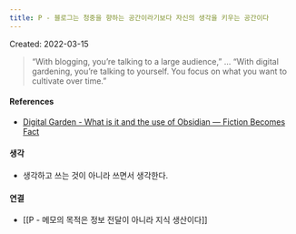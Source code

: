 ```yaml
---
title: P - 블로그는 청중을 향하는 공간이라기보다 자신의 생각을 키우는 공간이다
---
```


Created: 2022-03-15

>“With blogging, you’re talking to a large audience,” … “With digital gardening, you’re talking to yourself. You focus on what you want to cultivate over time.”

#### References
- [Digital Garden - What is it and the use of Obsidian — Fiction Becomes Fact](https://fictionbecomesfact.com/digitalgarden)

#### 생각
- 생각하고 쓰는 것이 아니라 쓰면서 생각한다.

#### 연결
- [[P - 메모의 목적은 정보 전달이 아니라 지식 생산이다]]